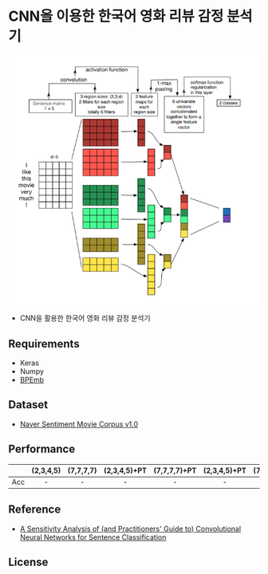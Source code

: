 # CNN을 이용한 한국어 영화 리뷰 감정 분석기
![ex screenshot](./img/model.png)
- CNN을 활용한 한국어 영화 리뷰 감정 분석기

## Requirements
- Keras
- Numpy
- [BPEmb](https://github.com/bheinzerling/bpemb)
  
## Dataset
- [Naver Sentiment Movie Corpus v1.0](https://github.com/e9t/nsmc)

## Performance
　|(2,3,4,5)|(7,7,7,7)|(2,3,4,5)+PT|(7,7,7,7)+PT|(2,3,4,5)+PT|(7,7,7,7)+PT|
|:---:|:---:|:---:|:---:|:---:|:---:|:---:|
|Acc|-|-|-|-|-|-|


    
## Reference
- [A Sensitivity Analysis of (and Practitioners' Guide to) Convolutional Neural Networks for Sentence Classification](https://arxiv.org/abs/1510.03820)

## License
